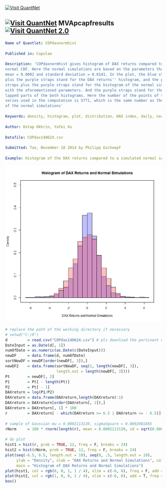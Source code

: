 
[<img src="https://github.com/QuantLet/Styleguide-and-FAQ/blob/master/pictures/banner.png" width="880" alt="Visit QuantNet">](http://quantlet.de/index.php?p=info)

## [<img src="https://github.com/QuantLet/Styleguide-and-Validation-procedure/blob/master/pictures/qloqo.png" alt="Visit QuantNet">](http://quantlet.de/) **MVApcapfresults** [<img src="https://github.com/QuantLet/Styleguide-and-Validation-procedure/blob/master/pictures/QN2.png" width="60" alt="Visit QuantNet 2.0">](http://quantlet.de/d3/ia)

```yaml
Name of Quantlet: COPdaxnormhist
 
Published in: Copulae

Description: 'COPdaxnormhist gives histogram of DAX returns compared to the
normal CDF. Here the normal simulations are based on the parameters that 
mean = 0.0002 and standard deviation = 0.0141. In the plot, the blue straps
plus the purple straps stand for the DAX returns'' histogram, and the pink 
straps plus the purple straps stand for the histogram of the normal simulations
with the aforementioned parameters. And the purple straps stand for the over-
lapped parts of the both histograms. Here the number of the points of the time
series used in the computation is 5771, which is the same number as the number
of the normal simulations'
  
Keywords: density, histogram, plot, distribution, DAX index, daily, normal, CDF

Author: Ostap Okhrin, Yafei Xu

Datafile: COPdax140624.csv

Submitted: Tue, November 18 2014 by Philipp Gschoepf

Example: Histogram of the DAX returns compared to a simulated normal sample.

```

![Picture1](COPdaxnormhist.png)

```r
# replace the path of the working directory if necessary
# setwd("C:/R") 
d         = read.csv("COPdax140624.csv") # pls download the pertinent data set.
DateInput = as.Date(d[, 1])
numOfDate = as.numeric(as.Date(c(DateInput)))
newDF     = data.frame(d, numOfDate)
sortNewDF = newDF[order(newDF[, 3]),]
newDF2    = data.frame(sortNewDF, seq(1, length(newDF[, 3]),
                       length.out = length(newDF[, 3])))
Pt        = newDF[, 2]
P1        = Pt[ - length(Pt)]
P2        = Pt[ - 1]
DAXreturn = log(P1/P2)
DAXreturn = data.frame(DAXreturn,length(DAXreturn):1)
DAXreturn = DAXreturn[order(DAXreturn[, 2]),]
DAXreturn = DAXreturn[, 1] * 100
r         = DAXreturn[ - which(DAXreturn >= 6.5 | DAXreturn <= - 6.5)]

# sample of Gaussian mu = 0.0002113130, sigmaSquare = 0.0002001865
rNorm     = 100 * rnorm(length(r), mean = 0.0002113130, sd = sqrt(0.0002001865))

# do plot
hist1 = hist(r, prob = TRUE, 12, freq = F, breaks = 24) 
hist2 = hist(rNorm, prob = TRUE, 12, freq = F, breaks = 24) 
plot(seq(-6.5, 6.5, length.out = 10), seq(0, .5, length.out = 10),
     ylab = "Density", xlab = "DAX Returns and Normal Simulations", col = "White", 
	 main = "Histogram of DAX Returns and Normal Simulations")
plot(hist1, col = rgb(0, 0, 1, 1 / 4), xlim = c(-6, 6), freq = F, add = T)  
plot(hist2, col = rgb(1, 0, 0, 1 / 4), xlim = c(-6, 6), add = T, freq = F)  
box()




```
